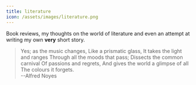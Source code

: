 ```yaml
---
title: literature
icon: /assets/images/literature.png
---
```


Book reviews, my thoughts on the world of literature and even an attempt at writing my own **very** short story.

> Yes; as the music changes,  Like a prismatic glass,  It takes the
light and ranges  Through all the moods that pass;  Dissects the common
carnival  Of passions and regrets,  And gives the world a glimpse of all
The colours it forgets.      
  --Alfred Noyes